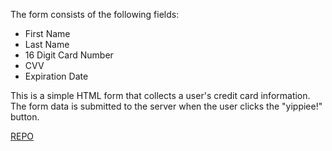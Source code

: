 
The form consists of the following fields:

- First Name
- Last Name
- 16 Digit Card Number
- CVV
- Expiration Date

This is a simple HTML form that collects a user's credit card information.
 The form data is submitted to the server when the user clicks the "yippiee!" button.

<a href=" " target="REPO">REPO</a>